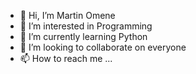 - 👋 Hi, I’m Martin Omene
- 👀 I’m interested in Programming
- 🌱 I’m currently learning Python
- 💞️ I’m looking to collaborate on everyone
- 📫 How to reach me ...

<!---
Omenebillions/Omenebillions is a ✨ special ✨ repository because its `README.md` (this file) appears on your GitHub profile.
You can click the Preview link to take a look at your changes.
--->
